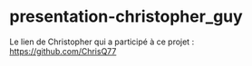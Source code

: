# presentation-christopher_guy

Le lien de Christopher qui a participé à ce projet : https://github.com/ChrisQ77